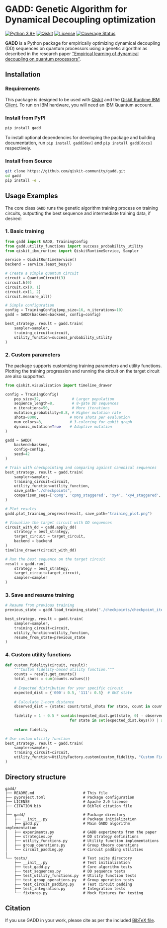 # GADD: Genetic Algorithm for Dynamical Decoupling optimization

<!-- START_DOCS_INCLUDE -->

[![Python 3.9+](https://img.shields.io/badge/python-3.9+-blue.svg)](https://www.python.org/downloads/)
[![Qiskit](https://img.shields.io/badge/Qiskit-2.0+-blue.svg)](https://qiskit.org/)
[![License](https://img.shields.io/badge/License-Apache%202.0-blue.svg)](https://opensource.org/licenses/Apache-2.0)
[![Coverage Status](https://coveralls.io/repos/github/qiskit-community/gadd/badge.svg?branch=main)](https://coveralls.io/github/qiskit-community/gadd?branch=main)

**GADD** is a Python package for empirically optimizing dynamical decoupling (DD) sequences on quantum processors using a genetic algorithm as described in the research paper ["Empirical learning of dynamical decoupling on quantum processors"](https://arxiv.org/abs/2403.02294).

## Installation

### Requirements

This package is designed to be used with [Qiskit](https://github.com/Qiskit/qiskit) and the [Qiskit Runtime IBM Client](https://github.com/Qiskit/qiskit-ibm-runtime). To run on IBM hardware, you will need an IBM Quantum account.

### Install from PyPI

```bash
pip install gadd
```

To install optional dependencies for developing the package and building documentation, run `pip install gadd[dev]` and `pip install gadd[docs]` respectively.

### Install from Source

```bash
git clone https://github.com/qiskit-community/gadd.git
cd gadd
pip install -e .
```

## Usage Examples

The core class `GADD` runs the genetic algorithm training process
on training circuits, outputting the best sequence and intermediate training data, if desired:

### 1. Basic training

```python
from gadd import GADD, TrainingConfig
from gadd.utility_functions import success_probability_utility
from qiskit_ibm_runtime import QiskitRuntimeService, Sampler

service = QiskitRuntimeService()
backend = service.least_busy()

# Create a simple quantum circuit
circuit = QuantumCircuit(3)
circuit.h(0)
circuit.cx(0, 1)
circuit.cx(1, 2)
circuit.measure_all()

# Simple configuration
config = TrainingConfig(pop_size=16, n_iterations=10)
gadd = GADD(backend=backend, config=config)

best_strategy, result = gadd.train(
    sampler=sampler,
    training_circuit=circuit,
    utility_function=success_probability_utility
)
```

### 2. Custom parameters

The package supports customizing training parameters and utility functions. Plotting
the training progression and running the circuit on the target circuit are also supported.

```python
from qiskit.visualization import timeline_drawer

config = TrainingConfig(
    pop_size=32,              # Larger population
    sequence_length=8,        # 8-gate DD sequences
    n_iterations=50,          # More iterations
    mutation_probability=0.8, # Higher mutation rate
    shots=8000,              # More shots per evaluation
    num_colors=3,            # 3-coloring for qubit graph
    dynamic_mutation=True    # Adaptive mutation
)

gadd = GADD(
    backend=backend, 
    config=config,
    seed=42
)

# Train with checkpointing and comparing against canonical sequences
best_strategy, result = gadd.train(
    sampler=sampler,
    training_circuit=circuit,
    utility_function=utility_function,
    save_path="./checkpoints",
    comparison_seqs=['cpmg', 'cpmg_staggered', 'xy4', 'xy4_staggered', 'edd', 'edd_staggered']
)

# Plot results
gadd.plot_training_progress(result, save_path="training_plot.png")

# Visualize the target circuit with DD sequences
circuit_with_dd = gadd.apply_dd(
    strategy = best_strategy,
    target_circuit = target_circuit,
    backend = backend
)
timeline_drawer(circuit_with_dd)

# Run the best sequence on the target circuit
result = gadd.run(
    strategy = best_strategy,
    target_circuit=target_circuit,
    sampler=sampler
)
```

### 3. Save and resume training

```python
# Resume from previous training
previous_state = gadd.load_training_state("./checkpoints/checkpoint_iter_20.json")

best_strategy, result = gadd.train(
    sampler=sampler,
    training_circuit=circuit,
    utility_function=utility_function,
    resume_from_state=previous_state
)
```

### 4. Custom utility functions

```python
def custom_fidelity(circuit, result):
    """Custom fidelity-based utility function."""
    counts = result.get_counts()
    total_shots = sum(counts.values())
    
    # Expected distribution for your specific circuit
    expected_dist = {'000': 0.5, '111': 0.5}  # GHZ state
    
    # Calculate 1-norm distance
    observed_dist = {state: count/total_shots for state, count in counts.items()}
    
    fidelity = 1 - 0.5 * sum(abs(expected_dist.get(state, 0) - observed_dist.get(state, 0)) 
                             for state in set(expected_dist.keys()) | set(observed_dist.keys()))
    
    return fidelity

# Use custom utility function
best_strategy, result = gadd.train(
    sampler=sampler,
    training_circuit=circuit,
    utility_function=UtilityFactory.custom(custom_fidelity, "Custom Fidelity")
)
```

## Directory structure

```text
gadd/
├── README.md                      # This file
├── pyproject.toml                 # Package configuration
├── LICENSE                        # Apache 2.0 license
├── CITATION.bib                   # BibTeX citation file
│
├── gadd/                          # Package directory
│   ├── __init__.py                # Package initialization
│   ├── gadd.py                    # Main GADD algorithm implementation
│   ├── experiments.py             # GADD experiments from the paper
│   ├── strategies.py              # DD strategy definitions
│   ├── utility_functions.py       # Utility function implementations
│   ├── group_operations.py        # Group theory operations
│   └── circuit_padding.py         # Circuit padding utilities
|
└── tests/                         # Test suite directory
    ├── __init__.py                # Test initialization
    ├── test_gadd.py               # Core algorithm tests
    ├── test_sequences.py          # DD sequence tests
    ├── test_utility_functions.py  # Utility function tests
    ├── test_group_operations.py   # Group operation tests
    ├── test_circuit_padding.py    # Test circuit padding
    ├── test_integration.py        # Integration tests
    └── fixtures.py                # Mock fixtures for testing

```

<!-- END_DOCS_INCLUDE -->

## Citation

If you use GADD in your work, please cite as per the included [BibTeX file](CITATION.bib).
